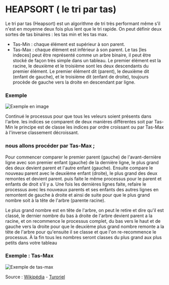 # HEAPSORT ( le tri par tas)

Le tri par tas (Heapsort) est un algorithme de tri très performant même s’il n'est en moyenne deux fois plus lent que le tri rapide.
On peut définir deux sortes de tas binaires : les tas min et les tas max.
* Tas-Min : chaque élément est supérieur à son parent.
* Tas-Max : chaque élément est inférieur à son parent.
Le tas [les indeces] peut être représenté comme un arbre binaire, il peut être stocké de façon très simple dans un tableau. Le premier élément est la racine, le deuxième et le troisième sont les deux descendants du premier élément. Le premier élément dit (parent), le deuxième dit (enfant de gauche), et le troisième dit (enfant de droite), toujours procède de gauche vers la droite en descendant par ligne. 

### Exemple

![Exemple en image](http://sdz.tdct.org/sdz/medias/uploads.siteduzero.com_files_286001_287000_286613.jpg)


Continué le processus pour que tous les veleurs soient présents dans l'arbre.
les indices se comparent de deux manières différentes soit par Tas-Min le principe est de classe les indices par ordre croissant ou par Tas-Max à l'inverse classement décroissant.

### nous allons procéder par Tas-Max ;

Pour commencer comparer le premier parent (gauche) de l'avant-dernière ligne avec son premier enfant (gauche) de la dernière ligne, le plus grand des deux devient parent et l'autre enfant (gauche).
Ensuite compare le nouveau parent avec le deuxième enfant (droite), le plus grand des deux remontes et devient parent. 
puis faite le même processus pour le parent et enfants de droit s'il y a.
Une fois les dernières lignes faite, refaire le processus avec les nouveaux parents et ses enfants des autres lignes en remontent de gauche à droite et ainsi de suite pour que le plus grand nombre soit à la tête de l'arbre (parente racine).

Le plus grand nombre est en tête de l'arbre, on peut le retire et dire qu'il est classé, le dernier nombre du bas à droite de l'arbre devient parent a la racine, et on recommence le processus complet, du bas vers le haut et de gauche vers la droite pour que le deuxième plus grand nombre remonte a la tête de l'arbre pour qu'ensuite il se classe et que l'on re-recommence le processus.
À la fin tous les nombres seront classes du plus grand aux plus petits dans votre tableau


### Exemple : Tas-Max
![Exemple de tas-max](https://upload.wikimedia.org/wikipedia/commons/f/fe/Heap_sort_example.gif)



Source : [Wikipédia](https://fr.wikipedia.org/wiki/Tri_par_tas) - 
         [Turoriel](http://sdz.tdct.org/sdz/le-tri-par-tas.html)














 